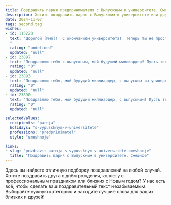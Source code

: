 ```yaml
---
title: Поздравить парня предпринимателя с Выпускным в университете. Смешное
description: Хотите поздравить парня с Выпускным в университете или другим праздником? Наш ИИ создаст незабываемое поздравление, а вы обязательно выделитесь среди других.  
date: 2024-11-07
tags: second tag
wishes:
- id: 115220
  text: "Дорогой [Имя]!  С окончанием университета!  Теперь ты не просто студент, а выпускник, готовый покорить мир своим предпринимательским гением… или хотя бы подзаработать на продаже дипломных работ своим бывшим однокурсникам.  Шучу, конечно! (Или нет? 😉)  Серьёзно, поздравляю с этим важным шагом! Желаю тебе океан идей, стартапов, которые взлетят, и клиентов, готовых платить за твою гениальность любые деньги (ну, почти любые).  Пусть твой бизнес процветает, а ты при этом остаёшься человеком, который помнит, как весело было на выпускном! Ура!
  "
  rating: "undefined"
  updated: "null"
- id: 23897
  text: "Поздравляю тебя с выпускным, мой будущий миллиардер! Пусть твои идеи не только взлетают, но и приземляются в виде успешных проектов. А если что-то пойдет не так, просто вспомни, что даже олигархи когда-то были выпускниками с дипломами в руках. Удачи на всех фронтах, и не забывай, что главное в предпринимательстве – это не падать духом и всегда иметь запасной план! С днем выпуска!"
  rating: "0"
  updated: "null"
- id: 23893
  text: "Поздравляю тебя, мой будущий миллиардер, с выпуском из университета! Пусть твои идеи будут ярче радуги, а бизнес-планы крепче стали. Помни, что успех — это как пиво: чем больше, тем лучше, но не забывай про трезвый расчет. Удачи тебе в стартапах и не забудь, что настоящий предприниматель умеет и зарабатывать, и раздавать советы! С днем выпуска!"
  rating: "0"
  updated: "null"
- id: 23890
  text: "Поздравляю тебя, мой будущий миллиардер, с выпускным! Пусть твои идеи будут ярче фейерверков, а бизнес-планы крепче выпускного платья. Впереди тебя ждет море возможностей, но не забывай - даже самый успешный предприниматель иногда перерывается на выпускной! Удачи, смелости и не сдавайся, даже если мир решит тебя подловить на \"выпускном экзамене жизни\". Выпускной - это только начало, дерзай!"
  rating: "0"
  updated: "null"

selectedValues:
  recipients: "parnja"
  holidays: "s-vypussknym-v-universitete"
  professions: "predprinimatel"
  style: "smeshnoje"

links:
- slug: "pozdravit-parnja-s-vypussknym-v-universitete-smeshnoje"
  title: "Поздравить парня с Выпускным в университете. Смешное"
---
```


Здесь вы найдете отличную подборку поздравлений на любой случай. 
Хотите поздравить друга с днём рождения, коллегу с профессиональным праздником или близких с Новым годом? У нас есть всё, чтобы сделать ваш поздравительный текст незабываемым. Выбирайте нужную категорию и находите лучшие слова для ваших близких и друзей!
